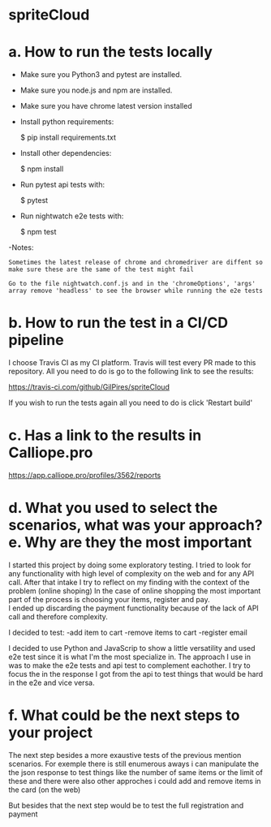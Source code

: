 # spriteCloud
# a. How to run the tests locally
- Make sure you  Python3 and pytest are installed.
- Make sure you  node.js and npm are installed.
- Make sure you have chrome latest version installed
- Install python requirements:

    $ pip install requirements.txt 

- Install other dependencies:

    $ npm install

- Run pytest api tests with:

    $ pytest

- Run nightwatch e2e tests with:
   
    $ npm test

-Notes:
    
    Sometimes the latest release of chrome and chromedriver are diffent so make sure these are the same of the test might fail
    
    Go to the file nightwatch.conf.js and in the 'chromeOptions', 'args' array remove 'headless' to see the browser while running the e2e tests

# b. How to run the test in a CI/CD pipeline

I choose Travis CI as my CI platform.
Travis will test every PR made to this repository.
All you need to do is go to the following link to see the results:

https://travis-ci.com/github/GilPires/spriteCloud

If you wish to run the tests again all you need to do is click 'Restart build'

# c. Has a link to the results in Calliope.pro

https://app.calliope.pro/profiles/3562/reports

# d. What you used to select the scenarios, what was your approach? e. Why are they the most important

I started this project by doing some exploratory testing. I tried to look for any functionality with high level of complexity on the web and for any API call.
After that intake I try to reflect on my finding with the context of the problem (online shoping)
In the case of online shopping the most important part of the process is choosing your items, register and  pay.  
I ended up discarding the payment functionality because of the lack of API call and therefore complexity.

I decided to test:
-add item to cart
-remove items to cart
-register email

I decided to use Python and JavaScrip to show a little versatility and used e2e test since it is what I'm the most specialize in.
The approach I use in was to make the e2e tests and api test to complement eachother.
I try to focus the in the response I got from the api to test things that would be hard in the e2e and vice versa.

# f. What could be the next steps to your project

The next step besides a more exaustive tests of the previous mention scenarios. 
For exemple there is still enumerous aways i can manipulate the the json response to test things like the number of same items or the limit of these and there were also other approches i could add and remove items in the card (on the web)

But besides that the next step would be to test  the full registration and payment 
